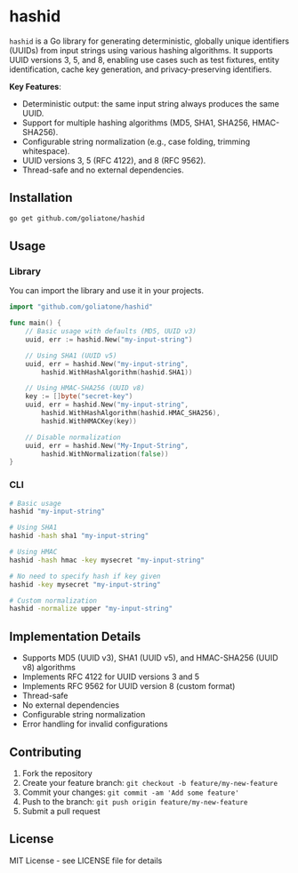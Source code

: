 # hashid

`hashid` is a Go library for generating deterministic, globally unique identifiers (UUIDs) from input strings using various hashing algorithms. It supports UUID versions 3, 5, and 8, enabling use cases such as test fixtures, entity identification, cache key generation, and privacy-preserving identifiers.

**Key Features**:

- Deterministic output: the same input string always produces the same UUID.
- Support for multiple hashing algorithms (MD5, SHA1, SHA256, HMAC-SHA256).
- Configurable string normalization (e.g., case folding, trimming whitespace).
- UUID versions 3, 5 (RFC 4122), and 8 (RFC 9562).
- Thread-safe and no external dependencies.


## Installation

```bash
go get github.com/goliatone/hashid
```

## Usage

### Library

You can import the library and use it in your projects.

```go
import "github.com/goliatone/hashid"

func main() {
    // Basic usage with defaults (MD5, UUID v3)
    uuid, err := hashid.New("my-input-string")

    // Using SHA1 (UUID v5)
    uuid, err = hashid.New("my-input-string",
        hashid.WithHashAlgorithm(hashid.SHA1))

    // Using HMAC-SHA256 (UUID v8)
    key := []byte("secret-key")
    uuid, err = hashid.New("my-input-string",
        hashid.WithHashAlgorithm(hashid.HMAC_SHA256),
        hashid.WithHMACKey(key))

    // Disable normalization
    uuid, err = hashid.New("My-Input-String",
        hashid.WithNormalization(false))
}
```

### CLI

```bash
# Basic usage
hashid "my-input-string"

# Using SHA1
hashid -hash sha1 "my-input-string"

# Using HMAC
hashid -hash hmac -key mysecret "my-input-string"

# No need to specify hash if key given
hashid -key mysecret "my-input-string"

# Custom normalization
hashid -normalize upper "my-input-string"
```

## Implementation Details

- Supports MD5 (UUID v3), SHA1 (UUID v5), and HMAC-SHA256 (UUID v8) algorithms
- Implements RFC 4122 for UUID versions 3 and 5
- Implements RFC 9562 for UUID version 8 (custom format)
- Thread-safe
- No external dependencies
- Configurable string normalization
- Error handling for invalid configurations

## Contributing

1. Fork the repository
2. Create your feature branch: `git checkout -b feature/my-new-feature`
3. Commit your changes: `git commit -am 'Add some feature'`
4. Push to the branch: `git push origin feature/my-new-feature`
5. Submit a pull request

## License

MIT License - see LICENSE file for details
